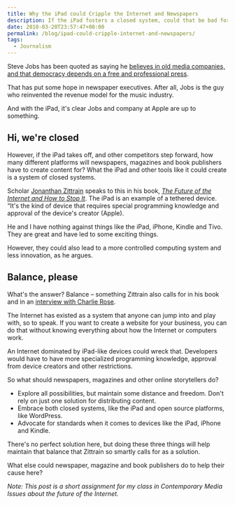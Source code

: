 ```yaml
---
title: Why the iPad could Cripple the Internet and Newspapers
description: If the iPad fosters a closed system, could that be bad for the Internet and publishers?
date: 2010-03-20T23:57:47+00:00
permalink: /blog/ipad-could-cripple-internet-and-newspapers/
tags:
  - Journalism
---
```


Steve Jobs has been quoted as saying he [believes in old media companies, and that democracy depends on a free and professional press](http://www.guardian.co.uk/media/pda/2010/jan/28/can-apple-ipad-save-newspapers "Can the Apple iPad save newspapers?").

That has put some hope in newspaper executives. After all, Jobs is the guy who reinvented the revenue model for the music industry.

And with the iPad, it's clear Jobs and company at Apple are up to something.

## Hi, we're closed

However, if the iPad takes off, and other competitors step forward, how many different platforms will newspapers, magazines and book publishers have to create content for? What the iPad and other tools like it could create is a system of closed systems.

Scholar [Jonanthan Zittrain](http://futureoftheinternet.org/ "The Future of the Internet") speaks to this in his book, [_The Future of the Internet and How to Stop It_](http://www.amazon.com/gp/product/0300124872?ie=UTF8&tag=jonatzittr-20&linkCode=as2&camp=1789&creative=9325&creativeASIN=030012487 "The Future of the Internet--And How to Stop It"). The iPad is an example of a tethered device. &#8220;It's the kind of device that requires special programming knowledge and approval of the device's creator (Apple).

He and I have nothing against things like the iPad, iPhone, Kindle and Tivo. They are great and have led to some exciting things.

However, they could also lead to a more controlled computing system and less innovation, as he argues.

## Balance, please

What's the answer? Balance – something Zittrain also calls for in his book and in an [interview with Charlie Rose](http://www.charlierose.com/view/content/9081 "Jonathan Zittrain on Charlie Rose").

The Internet has existed as a system that anyone can jump into and play with, so to speak. If you want to create a website for your business, you can do that without knowing everything about how the Internet or computers work.

An Internet dominated by iPad-like devices could wreck that. Developers would have to have more specialized programming knowledge, approval from device creators and other restrictions.

So what should newspapers, magazines and other online storytellers do?

  * Explore all possibilities, but maintain some distance and freedom. Don't rely on just one solution for distributing content.
  * Embrace both closed systems, like the iPad and open source platforms, like WordPress.
  * Advocate for standards when it comes to devices like the iPad, iPhone and Kindle.

There's no perfect solution here, but doing these three things will help maintain that balance that Zittrain so smartly calls for as a solution.

What else could newspaper, magazine and book publishers do to help their cause here?

_Note: This post is a short assignment for my class in Contemporary Media Issues about the future of the Internet._